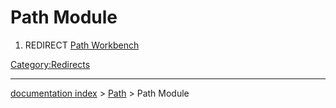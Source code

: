# Path Module
1.  REDIRECT [Path Workbench](Path_Workbench.md)

[Category:Redirects](Category:Redirects.md)

---
[documentation index](../README.md) > [Path](Path_Workbench.md) > Path Module

